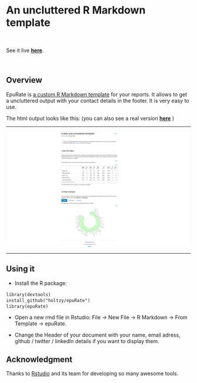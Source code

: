    An uncluttered R Markdown template
===================

<br>

See it live [**here**](https://holtzy.github.io/epuRate/).

<br>

Overview
--------
EpuRate is [a custom R Markdown template](https://holtzy.github.io/epuRate/) for your reports. It allows to get a uncluttered output with your contact details in the footer. It is very easy to use.

The html output looks like this: (you can also see a real version [**here**](https://holtzy.github.io/epuRate/) )

***
<img align="center" src="screen_shot.png">

***


Using it
--------

- Install the R package:
```
library(devtools)
install_github("holtzy/epuRate")
library(epuRate)
```
- Open a new rmd file in Rstudio: File -> New File -> R Markdown -> From Template -> epuRate.

- Change  the Header of your document with your name, email adress, github / twitter / linkedIn details if you want to display them.




Acknowledgment
--------
Thanks to [Rstudio](https://www.rstudio.com) and its team for developing so many awesome tools.











